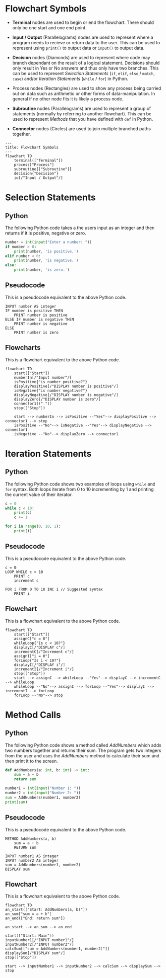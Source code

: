 # Flowchart Symbols
- **Terminal** nodes are used to begin or end the flowchart. There should only be one start and one end point.

- **Input / Output** (Parallelograms) nodes are used to represent where a program needs to recieve or return data to the user. This can be used to represent using `print()` to output data or `input()` to output data.

- **Decision** nodes (Diamonds) are used to represent where code may branch dependant on the result of a logical statement. Decisions should only result in Yes or No answers and thus only have two branches. This can be used to represent *Selection Statements* (`if`, `elif`, `else` / `match`, `case`) and/or *Iteration Statements* (`while` / `for`) in Python.

- Process nodes (Rectangles) are used to show any process being carried out on data such as arithmetic or other forms of data-manipulation. In general if no other node fits it is likely a process node.

- **Subroutine** nodes (Paralleograms) are used to represent a group of statements (normally by referring to another flowchart). This can be used to represent *Methods* that you have defined with `def` in Python.

- **Connector** nodes (Circles) are used to join multiple branched paths together.
```mermaid
---
title: Flowchart Symbols
---
flowchart TD
    terminal(["Terminal"])
    process["Process"]
    subroutine[["Subroutine"]]
    decision{"Decision"}
    io[/"Input / Output"/]
```
# Selection Statements
## Python
The following Python code takes a the users input as an integer and then returns if it is positive, negative or zero.
```python
number = int(input("Enter a number: "))
if number > 0:
    print(number, 'is positive.')
elif number < 0:
    print(number, 'is negative.')
else:
    print(number, 'is zero.')
```
## Pseudocode
This is a pseudocode equivalent to the above Python code.
```
INPUT number AS integer
IF number is positive THEN
    PRINT number is positive
ELSE IF number is negative THEN
    PRINT number is negative
ELSE
    PRINT number is zero
```

<div style="page-break-after: always;"></div>

## Flowcharts
This is a flowchart equivalent to the above Python code.
```mermaid
flowchart TD
    start(["Start"])
    numberIn[/"Input number"/]
    isPositive{"is number positive?"}
    displayPositive[/"DISPLAY number is positive"/]
    isNegative{"is number negative?"}
    displayNegative[/"DISPLAY number is negative"/]
    displayZero[/"DISPLAY number is zero"/]
    connector1((" "))
    stop(["Stop"])

    start --> numberIn --> isPositive --"Yes"--> displayPositive --> connector1 --> stop
    isPositive --"No"--> isNegative --"Yes"--> displayNegative --> connector1
    isNegative --"No"--> displayZero --> connector1
```

<div style="page-break-after: always;"></div>

# Iteration Statements
## Python
The following Python code shows two examples of loops using `while` and `for` syntax. Both loops iterate from 0 to 10 incrementing by 1 and printing the current value of their iterator.
```python
c = 0
while c < 10:
    print(c)
    c += 1

for i in range(0, 10, 1):
    print(i)
```
## Pseudocode
This is a pseudocode equivalent to the above Python code.
```
c = 0
LOOP WHILE c < 10
    PRINT c
    increment c

FOR i FROM 0 TO 10 INC 1 // Suggested syntax
    PRINT i
```

<div style="page-break-after: always;"></div>

## Flowchart
This is a flowchart equivalent to the above Python code.
```mermaid
flowchart TD
    start(["Start"])
    assignC["c = 0"]
    whileLoop{"Is c < 10?"}
    displayC[/"DISPLAY c"/]
    incrementC[/"Increment c"/]
    assignI["i = 0"]
    forLoop{"Is i < 10?"}
    displayI[/"DISPLAY i"/]
    incrementI[/"Increment i"/]
    stop(["Stop"])
    start --> assignC --> whileLoop --"Yes"--> displayC --> incrementC --> whileLoop
    whileLoop --"No"--> assignI --> forLoop --"Yes"--> displayI --> incrementI --> forLoop
    forLoop --"No"--> stop
```

<div style="page-break-after: always;"></div>

# Method Calls
## Python
The following Python code shows a method called *AddNumbers* which adds two numbers together and returns their sum. The program gets two integers from the user and uses the *AddNumbers* method to calculate their sum and then print it to the screen.
```python
def AddNumbers(a: int, b: int) -> int:
    sum = a + b
    return sum

number1 = int(input("Number 1: "))
number2 = int(input("Number 2: "))
sum = AddNumbers(number1, number2)
print(sum)
```
## Pseudocode
This is a pseudocode equivalent to the above Python code.
```
METHOD AddNumbers(a, b)
    sum = a + b
    RETURN sum

INPUT number1 AS integer
INPUT number2 AS integer
sum = AddNumbers(number1, number2)
DISPLAY sum
```

<div style="page-break-after: always;"></div>

## Flowchart
This is a flowchart equivalent to the above Python code.
```mermaid
flowchart TD
an_start(["Start: AddNumbers(a, b)"])
an_sum["sum = a + b"]
an_end(["End: return sum"])

an_start --> an_sum --> an_end

start(["Start: Main"])
inputNumber1[/"INPUT number1"/]
inputNumber2[/"INPUT number2"/]
calcSum[["sum = AddNumbers(number1, number2)"]]
displaySum[/"DISPLAY sum"/]
stop(["Stop"])

start --> inputNumber1 --> inputNumber2 --> calcSum --> displaySum --> stop
```